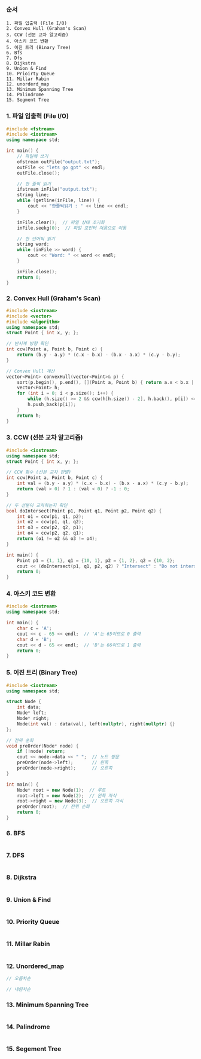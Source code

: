 ### 순서 ###
```
1. 파일 입출력 (File I/O)
2. Convex Hull (Graham's Scan)
3. CCW (선분 교차 알고리즘)
4. 아스키 코드 변환
5. 이진 트리 (Binary Tree)
6. Bfs
7. Dfs
8. Dijkstra
9. Union & Find
10. Prioirty Queue
11. Millar Rabin
12. unorderd_map
13. Minimum Spanning Tree
14. Palindrome
15. Segment Tree
```


### 1. **파일 입출력 (File I/O)**

```cpp
#include <fstream>
#include <iostream>
using namespace std;

int main() {
    // 파일에 쓰기
    ofstream outFile("output.txt");
    outFile << "lets go gpt" << endl;
    outFile.close();

    // 한 줄씩 읽기
    ifstream inFile("output.txt");
    string line;
    while (getline(inFile, line)) {
        cout << "한줄씩읽기 : " << line << endl;
    }

    inFile.clear();  // 파일 상태 초기화
    inFile.seekg(0);  // 파일 포인터 처음으로 이동

    // 한 단어씩 읽기
    string word;
    while (inFile >> word) {
        cout << "Word: " << word << endl;
    }

    inFile.close();
    return 0;
}
```

### 2. **Convex Hull (Graham's Scan)**

```cpp
#include <iostream>
#include <vector>
#include <algorithm>
using namespace std;
struct Point { int x, y; };

// 반시계 방향 확인
int ccw(Point a, Point b, Point c) {
    return (b.y - a.y) * (c.x - b.x) - (b.x - a.x) * (c.y - b.y);
}

// Convex Hull 계산
vector<Point> convexHull(vector<Point>& p) {
    sort(p.begin(), p.end(), [](Point a, Point b) { return a.x < b.x || (a.x == b.x && a.y < b.y); });
    vector<Point> h;
    for (int i = 0; i < p.size(); i++) {
        while (h.size() >= 2 && ccw(h[h.size() - 2], h.back(), p[i]) <= 0) h.pop_back();
        h.push_back(p[i]);
    }
    return h;
}
```

### 3. **CCW (선분 교차 알고리즘)**

```cpp
#include <iostream>
using namespace std;
struct Point { int x, y; };

// CCW 함수 (선분 교차 판별)
int ccw(Point a, Point b, Point c) {
    int val = (b.y - a.y) * (c.x - b.x) - (b.x - a.x) * (c.y - b.y);
    return (val > 0) ? 1 : (val < 0) ? -1 : 0;
}

// 두 선분이 교차하는지 확인
bool doIntersect(Point p1, Point q1, Point p2, Point q2) {
    int o1 = ccw(p1, q1, p2);
    int o2 = ccw(p1, q1, q2);
    int o3 = ccw(p2, q2, p1);
    int o4 = ccw(p2, q2, q1);
    return (o1 != o2 && o3 != o4);
}

int main() {
    Point p1 = {1, 1}, q1 = {10, 1}, p2 = {1, 2}, q2 = {10, 2};
    cout << (doIntersect(p1, q1, p2, q2) ? "Intersect" : "Do not intersect") << endl;
    return 0;
}
```

### 4. **아스키 코드 변환**

```cpp
#include <iostream>
using namespace std;

int main() {
    char c = 'A';
    cout << c - 65 << endl;  // 'A'는 65이므로 0 출력
    char d = 'B';
    cout << d - 65 << endl;  // 'B'는 66이므로 1 출력
    return 0;
}
```

### 5. **이진 트리 (Binary Tree)**

```cpp
#include <iostream>
using namespace std;

struct Node {
    int data;
    Node* left;
    Node* right;
    Node(int val) : data(val), left(nullptr), right(nullptr) {}
};

// 전위 순회
void preOrder(Node* node) {
    if (!node) return;
    cout << node->data << " ";  // 노드 방문
    preOrder(node->left);       // 왼쪽
    preOrder(node->right);      // 오른쪽
}

int main() {
    Node* root = new Node(1);  // 루트
    root->left = new Node(2);  // 왼쪽 자식
    root->right = new Node(3);  // 오른쪽 자식
    preOrder(root);  // 전위 순회
    return 0;
}
```

### 6.  **BFS**
```cpp

```

### 7.  **DFS**
```cpp

```
### 8.  **Dijkstra**
```cpp

```

### 9.  **Union & Find**
```cpp

```

### 10.  **Priority Queue**
```cpp

```

### 11. **Millar Rabin**
```cpp

```

### 12. **Unordered_map**
```cpp
// 오름차순

```

```cpp
// 내림차순

```

### 13.  **Minimum Spanning Tree**
```cpp

```

### 14.  **Palindrome**
```cpp

```

### 15. Segement Tree
```cpp

```



